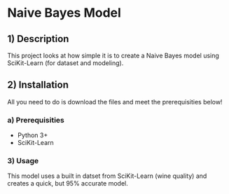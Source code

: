 # Naive Bayes Model

## 1) Description
This project looks at how simple it is to create a Naive Bayes model using SciKit-Learn (for dataset and modeling).

## 2) Installation
All you need to do is download the files and meet the prerequisities below!

### a) Prerequisities
- Python 3+
- SciKit-Learn

### 3) Usage
This model uses a built in datset from SciKit-Learn (wine quality) and creates a quick, but 95% accurate model.
